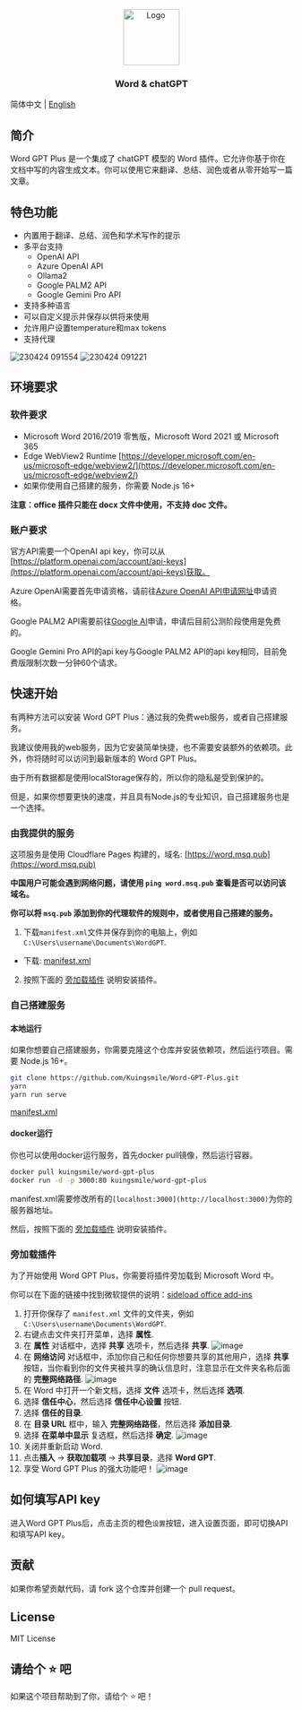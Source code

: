 <div align="center">
  <a href="https://github.com/Kuingsmile/word-GPT-Plus">
    <img src="https://user-images.githubusercontent.com/96409857/233920113-b6919e19-484e-4a4b-82ff-5c72f7314025.png" alt="Logo" height="100">
  </a>

<br />
  <h3 align="center">Word & chatGPT</h3>

</div>

简体中文 | [English](https://github.com/Kuingsmile/PicList/blob/master/README.md)

## 简介

Word GPT Plus 是一个集成了 chatGPT 模型的 Word 插件。它允许你基于你在文档中写的内容生成文本。你可以使用它来翻译、总结、润色或者从零开始写一篇文章。

## 特色功能

- 内置用于翻译、总结、润色和学术写作的提示
- 多平台支持
  - OpenAI API
  - Azure OpenAI API
  - Ollama2
  - Google PALM2 API
  - Google Gemini Pro API
- 支持多种语言
- 可以自定义提示并保存以供将来使用
- 允许用户设置temperature和max tokens
- 支持代理

![230424 091554](https://user-images.githubusercontent.com/96409857/233878627-6b5abdfd-7ff6-4818-8b26-d78f74ea0e85.gif)
![230424 091221](https://user-images.githubusercontent.com/96409857/233878368-3a793d8b-3740-4471-822b-0e062415b704.gif)

## 环境要求

### 软件要求

- Microsoft Word 2016/2019 零售版，Microsoft Word 2021 或 Microsoft 365
- Edge WebView2 Runtime [https://developer.microsoft.com/en-us/microsoft-edge/webview2/](https://developer.microsoft.com/en-us/microsoft-edge/webview2/)
- 如果你使用自己搭建的服务，你需要 Node.js 16+

**注意：office 插件只能在 docx 文件中使用，不支持 doc 文件。**

### 账户要求

官方API需要一个OpenAI api key，你可以从[https://platform.openai.com/account/api-keys](https://platform.openai.com/account/api-keys)获取。

Azure OpenAI需要首先申请资格，请前往[Azure OpenAI API申请网址](https://go.microsoft.com/fwlink/?linkid=2222006&clcid=0x409&culture=en-us&country=us)申请资格。

Google PALM2 API需要前往[Google AI](https://developers.generativeai.google/)申请，申请后目前公测阶段使用是免费的。

Google Gemini Pro API的api key与Google PALM2 API的api key相同，目前免费版限制次数一分钟60个请求。

## 快速开始

有两种方法可以安装 Word GPT Plus：通过我的免费web服务，或者自己搭建服务。

我建议使用我的web服务，因为它安装简单快捷，也不需要安装额外的依赖项。此外，你将随时可以访问到最新版本的 Word GPT Plus。

由于所有数据都是使用localStorage保存的，所以你的隐私是受到保护的。

但是，如果你想要更快的速度，并且具有Node.js的专业知识，自己搭建服务也是一个选择。

### 由我提供的服务

这项服务是使用 Cloudflare Pages 构建的，域名: [https://word.msq.pub](https://word.msq.pub)

**中国用户可能会遇到网络问题，请使用 `ping word.msq.pub` 查看是否可以访问该域名。**  

**你可以将 `msq.pub` 添加到你的代理软件的规则中，或者使用自己搭建的服务。**

1. 下载`manifest.xml`文件并保存到你的电脑上，例如 `C:\Users\username\Documents\WordGPT`.
  - 下载: [manifest.xml](https://github.com/Kuingsmile/word-GPT-Plus/blob/master/release/instant-use/manifest.xml)
2. 按照下面的 [旁加载插件](#旁加载插件) 说明安装插件。

### 自己搭建服务

#### 本地运行

如果你想要自己搭建服务，你需要克隆这个仓库并安装依赖项，然后运行项目。需要 Node.js 16+。

```bash
git clone https://github.com/Kuingsmile/Word-GPT-Plus.git
yarn
yarn run serve
```

[manifest.xml](https://github.com/Kuingsmile/word-GPT-Plus/blob/master/release/self-hosted/manifest.xml)

#### docker运行

你也可以使用docker运行服务，首先docker pull镜像，然后运行容器。

```bash
docker pull kuingsmile/word-gpt-plus
docker run -d -p 3000:80 kuingsmile/word-gpt-plus
```

manifest.xml需要修改所有的`[localhost:3000](http://localhost:3000)`为你的服务器地址。

然后，按照下面的 [旁加载插件](#旁加载插件) 说明安装插件。

### 旁加载插件

为了开始使用 Word GPT Plus，你需要将插件旁加载到 Microsoft Word 中。

你可以在下面的链接中找到微软提供的说明：[sideload office add-ins](https://learn.microsoft.com/en-us/office/dev/add-ins/testing/create-a-network-shared-folder-catalog-for-task-pane-and-content-add-ins)

1. 打开你保存了 `manifest.xml` 文件的文件夹，例如 `C:\Users\username\Documents\WordGPT`.
2. 右键点击文件夹打开菜单，选择 **属性**.
3. 在 **属性** 对话框中，选择 **共享** 选项卡，然后选择 **共享**.
![image](https://learn.microsoft.com/en-us/office/dev/add-ins/images/sideload-windows-properties-dialog.png)
4. 在 **网络访问** 对话框中，添加你自己和任何你想要共享的其他用户，选择 **共享** 按钮，当你看到你的文件夹被共享的确认信息时，注意显示在文件夹名称后面的 **完整网络路径**.
![image](https://learn.microsoft.com/en-us/office/dev/add-ins/images/sideload-windows-network-access-dialog.png)
5. 在 Word 中打开一个新文档，选择 **文件** 选项卡，然后选择 **选项**.
6. 选择 **信任中心**，然后选择 **信任中心设置** 按钮.
7. 选择 **信任的目录**.
8. 在 **目录 URL** 框中，输入 **完整网络路径**，然后选择 **添加目录**.
9. 选择 **在菜单中显示** 复选框，然后选择 **确定**.
![image](https://learn.microsoft.com/en-us/office/dev/add-ins/images/sideload-windows-trust-center-dialog.png)
10. 关闭并重新启动 Word.
11. 点击**插入** -> **获取加载项** -> **共享目录**，选择 **Word GPT**.
12. 享受 Word GPT Plus 的强大功能吧！
![image](https://user-images.githubusercontent.com/96409857/234744280-9d9f13cf-536b-4fb5-adfa-cbec262d56a2.png)

## 如何填写API key

进入Word GPT Plus后，点击主页的橙色`设置`按钮，进入设置页面，即可切换API和填写API key。

## 贡献

如果你希望贡献代码，请 fork 这个仓库并创建一个 pull request。

## License

MIT License

## 请给个 ⭐️ 吧

如果这个项目帮助到了你，请给个 ⭐️ 吧！
